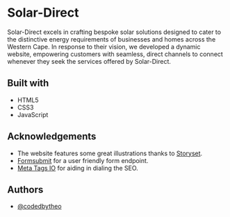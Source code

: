 # Solar-Direct

Solar-Direct excels in crafting bespoke solar solutions designed to cater to the distinctive energy requirements of businesses and homes across the Western Cape. In response to their vision, we developed a dynamic website, empowering customers with seamless, direct channels to connect whenever they seek the services offered by Solar-Direct.

## Built with

-   HTML5
-   CSS3
-   JavaScript

## Acknowledgements

-   The website features some great illustrations thanks to [Storyset](https://storyset.com/).
-   [Formsubmit](https://github.com/matiassingers/awesome-readme) for a user friendly form endpoint.
-   [Meta Tags IO](https://metatags.io/) for aiding in dialing the SEO.

## Authors

-   [@codedbytheo](https://github.com/codedbytheo)
